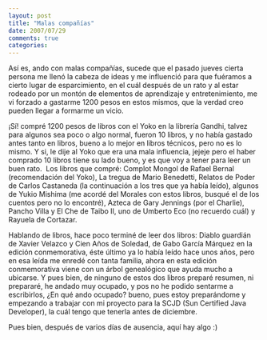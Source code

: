 ```yaml
---
layout: post
title: "Malas compañías"
date: 2007/07/29
comments: true
categories: 
---
```


Así es, ando con malas compañías, sucede que el pasado jueves cierta persona me llenó la cabeza de ideas y me influenció para que fuéramos a cierto lugar de esparcimiento, en el cuál después de un rato y al estar rodeado por un montón de elementos de aprendizaje y entretenimiento, me vi forzado a gastarme 1200 pesos en estos mismos, que la verdad creo pueden llegar a formarme un vicio.

¡Sí! compré 1200 pesos de libros con el Yoko en la librería Gandhi, talvez para algunos sea poco o algo normal, fueron 10 libros, y no había gastado antes tanto en libros, bueno a lo mejor en libros técnicos, pero no es lo mismo. Y si, le dije al Yoko que era una mala influencia, jejeje pero el haber comprado 10 libros tiene su lado bueno, y es que voy a tener para leer un buen rato.  Los libros que compré: Complot Mongol de Rafael Bernal (recomendación del Yoko), La tregua de Mario Benedetti, Relatos de Poder de Carlos Castaneda (la continuación a los tres que ya había leído), algunos de Yukio Mishima (me acordé del Morales con estos libros, busqué el de los cuentos pero no lo encontré), Azteca de Gary Jennings (por el Charlie), Pancho Villa y El Che de Taibo II, uno de Umberto Eco (no recuerdo cuál) y Rayuela de Cortazar.

Hablando de libros, hace poco terminé de leer dos libros: Diablo guardián de Xavier Velazco y Cien Años de Soledad, de Gabo García Márquez en la edición conmemorativa, éste último ya lo había leído hace unos años, pero en esa leída me enredé con tanta familia, ahora en esta edición conmemorativa viene con un árbol genealógico que ayuda mucho a ubicarse. Y pues bien, de ninguno de estos dos libros preparé resumen, ni prepararé, he andado muy ocupado, y pos no he podido sentarme a escribirlos, ¿En qué ando ocupado? bueno, pues estoy preparándome y empezando a trabajar con mi proyecto para la SCJD (Sun Certified Java Developer), la cuál tengo que tenerla antes de diciembre.

Pues bien, después de varios días de ausencia, aquí hay algo :)
